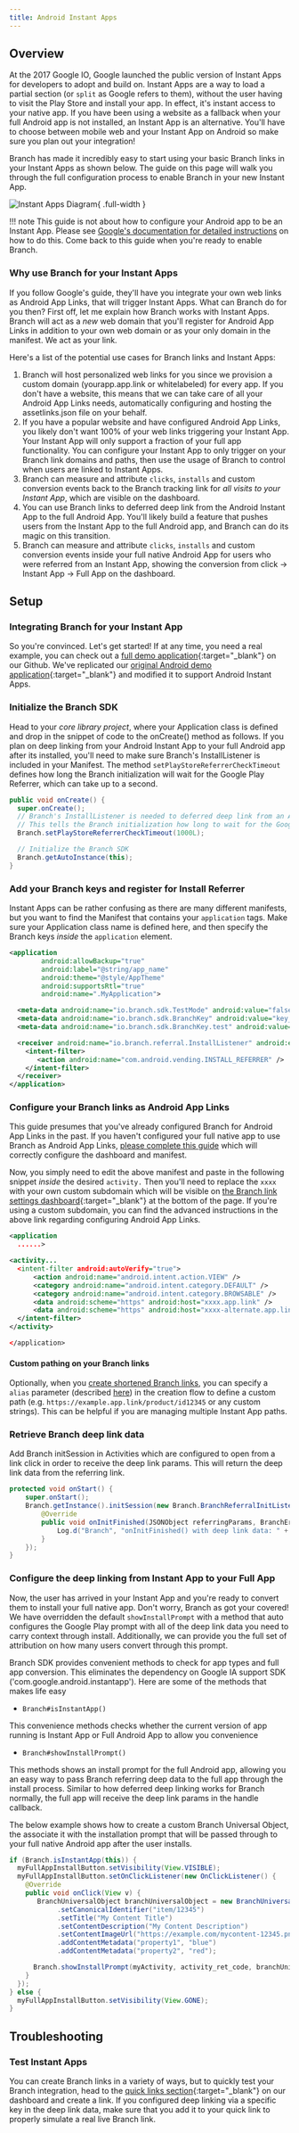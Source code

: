 ```yaml
---
title: Android Instant Apps
---
```

## Overview

At the 2017 Google IO, Google launched the public version of Instant Apps for developers to adopt and build on. Instant Apps are a way to load a partial section (or `split` as Google refers to them), without the user having to visit the Play Store and install your app. In effect, it's instant access to your native app. If you have been using a website as a fallback when your full Android app is not installed, an Instant App is an alternative. You'll have to choose between mobile web and your Instant App on Android so make sure you plan out your integration!

Branch has made it incredibly easy to start using your basic Branch links in your Instant Apps as shown below. The guide on this page will walk you through the full configuration process to enable Branch in your new Instant App.

![Instant Apps Diagram](/_assets/img/pages/app-to-app/android-instant-apps/android_instant_apps.png){ .full-width }

!!! note
 	This guide is not about how to configure your Android app to be an Instant App. Please see [Google's documentation for detailed instructions](https://developer.android.com/topic/instant-apps/index.html) on how to do this. Come back to this guide when you're ready to enable Branch.

### Why use Branch for your Instant Apps

If you follow Google's guide, they'll have you integrate your own web links as Android App Links, that will trigger Instant Apps. What can Branch do for you then? First off, let me explain how Branch works with Instant Apps. Branch will act as a _new_ web domain that you'll register for Android App Links in addition to your own web domain or as your only domain in the manifest. We act as your link.

Here's a list of the potential use cases for Branch links and Instant Apps:

1. Branch will host personalized web links for you since we provision a custom domain (yourapp.app.link or whitelabeled) for every app. If you don't have a website, this means that we can take care of all your Android App Links needs, automatically configuring and hosting the assetlinks.json file on your behalf.
2. If you have a popular website and have configured Android App Links, you likely don't want 100% of your web links triggering your Instant App. Your Instant App will only support a fraction of your full app functionality. You can configure your Instant App to only trigger on your Branch link domains and paths, then use the usage of Branch to control when users are linked to Instant Apps.
3. Branch can measure and attribute `clicks`, `installs` and custom conversion events back to the Branch tracking link for _all visits to your Instant App_, which are visible on the dashboard.
4. You can use Branch links to deferred deep link from the Android Instant App to the full Android App. You'll likely build a feature that pushes users from the Instant App to the full Android app, and Branch can do its magic on this transition.
5. Branch can measure and attribute `clicks`, `installs` and custom conversion events inside your full native Android App for users who were referred from an Instant App, showing the conversion from click -> Instant App -> Full App on the dashboard.

## Setup

### Integrating Branch for your Instant App

So you're convinced. Let's get started! If at any time, you need a real example, you can check out a [full demo application](https://github.com/BranchMetrics/Branch-Monster-Factory-Example-Android-Instant-Apps){:target="\_blank"} on our Github. We've replicated our [original Android demo application](https://github.com/BranchMetrics/Branch-Example-Deep-Linking-Branchster-Android){:target="\_blank"} and modified it to support Android Instant Apps.

### Initialize the Branch SDK

Head to your _core library project_, where your Application class is defined and drop in the snippet of code to the onCreate() method as follows. If you plan on deep linking from your Android Instant App to your full Android app after its installed, you'll need to make sure Branch's InstallListener is included in your Manifest. The method `setPlayStoreReferrerCheckTimeout` defines how long the Branch initialization will wait for the Google Play Referrer, which can take up to a second.

``` java
public void onCreate() {
  super.onCreate();
  // Branch's InstallListener is needed to deferred deep link from an Android Instant App to a full app
  // This tells the Branch initialization how long to wait for the Google Play Referrer before proceeding. (Default: 1 second)
  Branch.setPlayStoreReferrerCheckTimeout(1000L);

  // Initialize the Branch SDK
  Branch.getAutoInstance(this);
}
```

### Add your Branch keys and register for Install Referrer

Instant Apps can be rather confusing as there are many different manifests, but you want to find the Manifest that contains your `application` tags. Make sure your Application class name is defined here, and then specify the Branch keys _inside_ the `application` element.

``` xml
<application
        android:allowBackup="true"
        android:label="@string/app_name"
        android:theme="@style/AppTheme"
        android:supportsRtl="true"
        android:name=".MyApplication">

  <meta-data android:name="io.branch.sdk.TestMode" android:value="false" /> <!-- Set to true to use Branch_Test_Key -->
  <meta-data android:name="io.branch.sdk.BranchKey" android:value="key_live_my_live_key" />
  <meta-data android:name="io.branch.sdk.BranchKey.test" android:value="key_test_my_test_key" />

  <receiver android:name="io.branch.referral.InstallListener" android:exported="true">
    <intent-filter>
       <action android:name="com.android.vending.INSTALL_REFERRER" />
    </intent-filter>
  </receiver>
</application>
```

### Configure your Branch links as Android App Links

This guide presumes that you've already configured Branch for Android App Links in the past. If you haven't configured your full native app to use Branch as Android App Links, [please complete this guide](/apps/universal-app-links/) which will correctly configure the dashboard and manifest.

Now, you simply need to edit the above manifest and paste in the following snippet _inside_ the desired `activity.` Then you'll need to replace the `xxxx` with your own custom subdomain which will be visible on [the Branch link settings dashboard](https://dashboard.branch.io/link-settings){:target="\_blank"} at the bottom of the page. If you're using a custom subdomain, you can find the advanced instructions in the above link regarding configuring Android App Links.

``` xml
<application
  ......>

<activity...
  <intent-filter android:autoVerify="true">
      <action android:name="android.intent.action.VIEW" />
      <category android:name="android.intent.category.DEFAULT" />
      <category android:name="android.intent.category.BROWSABLE" />
      <data android:scheme="https" android:host="xxxx.app.link" />
      <data android:scheme="https" android:host="xxxx-alternate.app.link" />
  </intent-filter>
</activity>

</application>
```

#### Custom pathing on your Branch links

Optionally, when you [create shortened Branch links](/links/integrate/#create-deep-links), you can specify a `alias` parameter (described [here](/links/integrate/#link-appearance)) in the creation flow to define a custom path (e.g. `https://example.app.link/product/id12345` or any custom strings). This can be helpful if you are managing multiple Instant App paths.

### Retrieve Branch deep link data

Add Branch initSession in Activities which are configured to open from a link click in order to receive the deep link params. This will return the deep link data from the referring link.

``` java
protected void onStart() {
	super.onStart();
	Branch.getInstance().initSession(new Branch.BranchReferralInitListener() {
		@Override
		public void onInitFinished(JSONObject referringParams, BranchError error) {
			Log.d("Branch", "onInitFinished() with deep link data: " + referringParams);
		}
	});
}
```
### Configure the deep linking from Instant App to your Full App

Now, the user has arrived in your Instant App and you're ready to convert them to install your full native app. Don't worry, Branch as got your covered! We have overridden the default `showInstallPrompt` with a method that auto configures the Google Play prompt with all of the deep link data you need to carry context through install. Additionally, we can provide you the full set of attribution on how many users convert through this prompt.

Branch SDK provides convenient methods to check for app types and full app conversion. This eliminates the dependency on Google IA support SDK ('com.google.android.instantapp'). Here are some of the methods that makes life easy

- `Branch#isInstantApp()`

This convenience methods checks whether the current version of app running is Instant App or Full Android App to allow you convenience

- `Branch#showInstallPrompt()`

This methods shows an install prompt for the full Android app, allowing you an easy way to pass Branch referring deep data to the full app through the install process. Similar to how deferred deep linking works for Branch normally, the full app will receive the deep link params in the handle callback.

The below example shows how to create a custom Branch Universal Object, the associate it with the installation prompt that will be passed through to your full native Android app after the user installs.

``` java
if (Branch.isInstantApp(this)) {
  myFullAppInstallButton.setVisibility(View.VISIBLE);
  myFullAppInstallButton.setOnClickListener(new OnClickListener() {
    @Override
    public void onClick(View v) {
       BranchUniversalObject branchUniversalObject = new BranchUniversalObject()
            .setCanonicalIdentifier("item/12345")
            .setTitle("My Content Title")
            .setContentDescription("My Content Description")
            .setContentImageUrl("https://example.com/mycontent-12345.png")
            .addContentMetadata("property1", "blue")
            .addContentMetadata("property2", "red");

      Branch.showInstallPrompt(myActivity, activity_ret_code, branchUniversalObject);
    }
  });
} else {
  myFullAppInstallButton.setVisibility(View.GONE);
}
```

## Troubleshooting

### Test Instant Apps

You can create Branch links in a variety of ways, but to quickly test your Branch integration, head to the [quick links section](https://dashboard.branch.io/quick-links){:target="\_blank"} on our dashboard and create a link. If you configured deep linking via a specific key in the deep link data, make sure that you add it to your quick link to properly simulate a real live Branch link.
